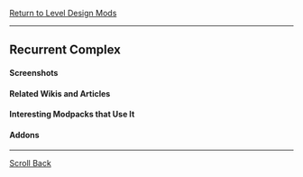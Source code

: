 [Return to Level Design Mods](../level_design_mods.md#Level-Design-Mods)

----
## Recurrent Complex



#### Screenshots



#### Related Wikis and Articles



#### Interesting Modpacks that Use It



#### Addons



----
[Scroll Back](#Recurrent-Complex)